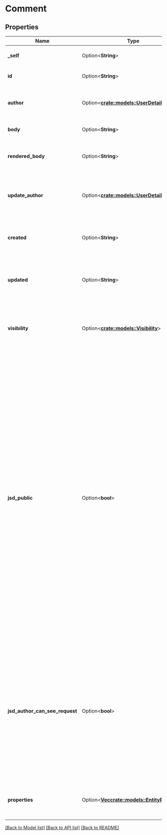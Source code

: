 # Comment

## Properties

Name | Type | Description | Notes
------------ | ------------- | ------------- | -------------
**_self** | Option<**String**> | The URL of the comment. | [optional][readonly]
**id** | Option<**String**> | The ID of the comment. | [optional][readonly]
**author** | Option<[**crate::models::UserDetails**](UserDetails.md)> | The ID of the user who created the comment. | [optional][readonly]
**body** | Option<**String**> | The comment text. | [optional]
**rendered_body** | Option<**String**> | The rendered version of the comment. | [optional][readonly]
**update_author** | Option<[**crate::models::UserDetails**](UserDetails.md)> | The ID of the user who updated the comment last. | [optional][readonly]
**created** | Option<**String**> | The date and time at which the comment was created. | [optional][readonly]
**updated** | Option<**String**> | The date and time at which the comment was updated last. | [optional][readonly]
**visibility** | Option<[**crate::models::Visibility**](Visibility.md)> | The group or role to which this comment is visible. Optional on create and update. | [optional]
**jsd_public** | Option<**bool**> | Whether the comment is visible in Jira Service Desk. Defaults to true when comments are created in the Jira Cloud Platform. This includes when the site doesn't use Jira Service Desk or the project isn't a Jira Service Desk project and, therefore, there is no Jira Service Desk for the issue to be visible on. To create a comment with its visibility in Jira Service Desk set to false, use the Jira Service Desk REST API [Create request comment](https://developer.atlassian.com/cloud/jira/service-desk/rest/#api-rest-servicedeskapi-request-issueIdOrKey-comment-post) operation. | [optional][readonly]
**jsd_author_can_see_request** | Option<**bool**> | Whether the comment was added from an email sent by a person who is not part of the issue. See [Allow external emails to be added as comments on issues](https://support.atlassian.com/jira-service-management-cloud/docs/allow-external-emails-to-be-added-as-comments-on-issues/)for information on setting up this feature. | [optional][readonly]
**properties** | Option<[**Vec<crate::models::EntityProperty>**](EntityProperty.md)> | A list of comment properties. Optional on create and update. | [optional]

[[Back to Model list]](../README.md#documentation-for-models) [[Back to API list]](../README.md#documentation-for-api-endpoints) [[Back to README]](../README.md)


